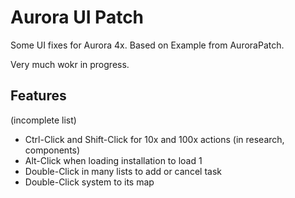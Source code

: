 # Aurora UI Patch

Some UI fixes for Aurora 4x. Based on Example from AuroraPatch.

Very much wokr in progress.

## Features
(incomplete list)

* Ctrl-Click and Shift-Click for 10x and 100x actions (in research, components)
* Alt-Click when loading installation to load 1
* Double-Click in many lists to add or cancel task
* Double-Click system to its map